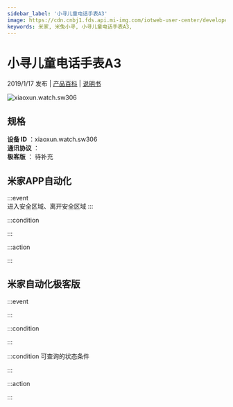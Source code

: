 ```yaml
---
sidebar_label: '小寻儿童电话手表A3'
image: https://cdn.cnbj1.fds.api.mi-img.com/iotweb-user-center/developer_1678870987462NzKD2IPK.png?GalaxyAccessKeyId=AKVGLQWBOVIRQ3XLEW&Expires=9223372036854775807&Signature=Hoep7hKNPhN88HZnUi+pXrTKLKU=
keywords: 米家, 米兔小寻, 小寻儿童电话手表A3, 
---
```

# 小寻儿童电话手表A3

2019/1/17 发布 | [产品百科](https://home.mi.com/webapp/content/baike/product/index.html?model=xiaoxun.watch.sw306/) | [说明书](https://home.mi.com/views/introduction.html?model=xiaoxun.watch.sw306&region=cn)

![xiaoxun.watch.sw306](https://cdn.cnbj1.fds.api.mi-img.com/iotweb-user-center/developer_1678870987462NzKD2IPK.png?GalaxyAccessKeyId=AKVGLQWBOVIRQ3XLEW&Expires=9223372036854775807&Signature=Hoep7hKNPhN88HZnUi+pXrTKLKU=)

## 规格  
> 
**设备 ID** ：xiaoxun.watch.sw306  
**通讯协议** ：  
**极客版**  ： 待补充 


## 米家APP自动化  

:::event  
进入安全区域、离开安全区域
:::

:::condition  

:::

:::action   

:::

## 米家自动化极客版  

:::event  

:::

:::condition  

:::

:::condition 可查询的状态条件  

:::

:::action  

:::

        
